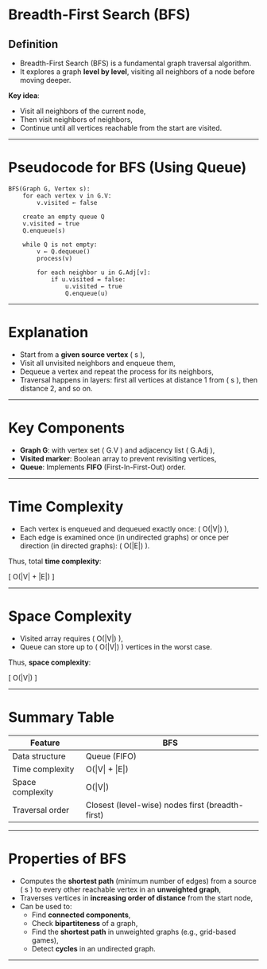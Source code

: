 # Breadth-First Search (BFS)

## Definition

- Breadth-First Search (BFS) is a fundamental graph traversal algorithm.
- It explores a graph **level by level**, visiting all neighbors of a node before moving deeper.

**Key idea**:
- Visit all neighbors of the current node,
- Then visit neighbors of neighbors,
- Continue until all vertices reachable from the start are visited.

---

# Pseudocode for BFS (Using Queue)

```
BFS(Graph G, Vertex s):
    for each vertex v in G.V:
        v.visited ← false

    create an empty queue Q
    v.visited ← true
    Q.enqueue(s)

    while Q is not empty:
        v ← Q.dequeue()
        process(v)

        for each neighbor u in G.Adj[v]:
            if u.visited = false:
                u.visited ← true
                Q.enqueue(u)
```

---

# Explanation

- Start from a **given source vertex** \( s \),
- Visit all unvisited neighbors and enqueue them,
- Dequeue a vertex and repeat the process for its neighbors,
- Traversal happens in layers: first all vertices at distance 1 from \( s \), then distance 2, and so on.

---

# Key Components

- **Graph G**: with vertex set \( G.V \) and adjacency list \( G.Adj \),
- **Visited marker**: Boolean array to prevent revisiting vertices,
- **Queue**: Implements **FIFO** (First-In-First-Out) order.

---

# Time Complexity

- Each vertex is enqueued and dequeued exactly once: \( O(|V|) \),
- Each edge is examined once (in undirected graphs) or once per direction (in directed graphs): \( O(|E|) \).

Thus, total **time complexity**:

\[
O(|V| + |E|)
\]

---

# Space Complexity

- Visited array requires \( O(|V|) \),
- Queue can store up to \( O(|V|) \) vertices in the worst case.

Thus, **space complexity**:

\[
O(|V|)
\]

---

# Summary Table

| Feature          | BFS                                              |
| ---------------- | ------------------------------------------------ |
| Data structure   | Queue (FIFO)                                     |
| Time complexity  | O(\|V\| + \|E\|)                                 |
| Space complexity | O(\|V\|)                                         |
| Traversal order  | Closest (level-wise) nodes first (breadth-first) |

---

# Properties of BFS

- Computes the **shortest path** (minimum number of edges) from a source \( s \) to every other reachable vertex in an **unweighted graph**,
- Traverses vertices in **increasing order of distance** from the start node,
- Can be used to:
  - Find **connected components**,
  - Check **bipartiteness** of a graph,
  - Find the **shortest path** in unweighted graphs (e.g., grid-based games),
  - Detect **cycles** in an undirected graph.

---